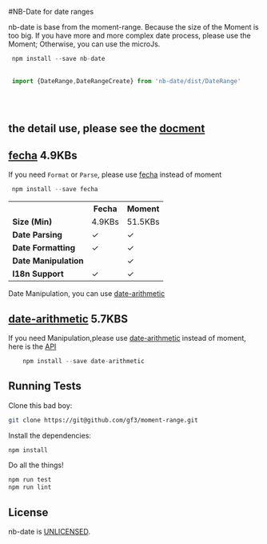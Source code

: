 #NB-Date for date ranges

nb-date is base from the moment-range. Because the size of the Moment is too big.
If you have more and more complex date process, please use the Moment;
Otherwise, you can use the microJs.





``` js
 npm install --save nb-date
 
 
 import {DateRange,DateRangeCreate} from 'nb-date/dist/DateRange'
 
 
 
```

## the detail use, please see the [docment](./document.md)



## [fecha] 4.9KBs 
If you need `Format` or `Parse`, please use [fecha] instead of moment
``` js
 npm install --save fecha
```

<table class="table table-striped table-bordered">
  <tbody>
    <tr>
      <th></th>
      <th>Fecha</th>
      <th>Moment</th>
    </tr>
    <tr>
      <td><b>Size (Min)</b></td>
      <td>4.9KBs</td>
      <td>51.5KBs</td>
    </tr>
    <tr>
      <td><b>Date Parsing</b></td>
      <td>&#x2713;</td>
      <td>&#x2713;</td>
    </tr>
    <tr>
      <td><b>Date Formatting</b></td>
      <td>&#x2713;</td>
      <td>&#x2713;</td>
    </tr>
    <tr>
      <td><b>Date Manipulation</b></td>
      <td></td>
      <td>&#x2713;</td>
    </tr>
    <tr>
      <td><b>I18n Support</b></td>
      <td>&#x2713;</td>
      <td>&#x2713;</td>
    </tr>
  </tbody>
</table>

Date Manipulation, you can use [date-arithmetic] 


## [date-arithmetic] 5.7KBS

If you need Manipulation,please use [date-arithmetic] instead of moment, here is the [API][date-arithmetic]
``` js
    npm install --save date-arithmetic
```

## Running Tests

Clone this bad boy:

``` sh
git clone https://git@github.com/gf3/moment-range.git
```

Install the dependencies:

``` sh
npm install
```

Do all the things!

``` sh
npm run test
npm run lint
```



## License

nb-date is [UNLICENSED][unlicense].


[fecha]: https://github.com/taylorhakes/fecha
[date-arithmetic]: https://github.com/jquense/date-math
[unlicense]: http://unlicense.org/